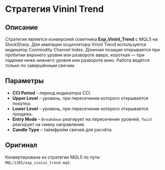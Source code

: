 # Стратегия VininI Trend

## Описание
Стратегия является конверсией советника **Exp_VininI_Trend** с MQL5 на StockSharp. Для имитации осциллятора VininI Trend используется индикатор Commodity Channel Index. Длинная позиция открывается при пробитии верхнего уровня или развороте вверх, короткая — при падении ниже нижнего уровня или развороте вниз. Работа ведётся только по завершённым свечам.

## Параметры
- **CCI Period** – период индикатора CCI.
- **Upper Level** – уровень, при пересечении которого открывается покупка.
- **Lower Level** – уровень, при пересечении которого открывается продажа.
- **Entry Mode** – `Breakdown` реагирует на пересечение уровней, `Twist` реагирует на смену направления.
- **Candle Type** – таймфрейм свечей для расчёта.

## Оригинал
Конвертирована из стратегии MQL5 по пути `MQL/1365/exp_vinini_trend.mq5`.
